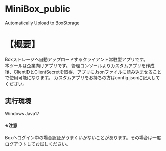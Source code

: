 # MiniBox_public
Automatically Upload to BoxStorage


# 【概要】
Boxストレージへ自動アップロードするクライアント常駐型アプリです。<br>
本ツールは企業向けアプリです。
管理コンソールよりカスタムアプリを作成後、ClientIDとClientSecretを取得、アプリにJsonファイルに読み込ませることで使用可能になります。
カスタムアプリをお持ちの方はconfig.jsonに記入してください。

## 実行環境
Windows
Java17

#### ※注意
Boxへログイン中の場合認証がうまくいかないことがあります。その場合は一度ログアウトしてお試しください。


